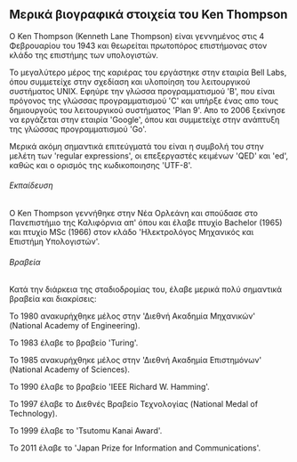 ## Μερικά βιογραφικά στοιχεία του Ken Thompson

O Ken Thompson (Kenneth Lane Thompson) είναι γεννημένος στις 4 Φεβρουαρίου του 1943 και θεωρείται πρωτοπόρος επιστήμονας στον κλάδο της επιστήμης των υπολογιστών. 

Το μεγαλύτερο μέρος της καριέρας του εργάστηκε στην εταιρία Bell Labs, όπου συμμετείχε στην σχεδίαση και υλοποίηση του λειτουργικού συστήματος UNIX. Εφηύρε την γλώσσα προγραμματισμού 'B', που είναι πρόγονος της γλώσσας προγραμματισμού 'C' και υπήρξε ένας απο τους δημιουργούς του λειτουργικού συστήματος 'Plan 9'. Απο το 2006 ξεκίνησε να εργάζεται στην εταιρία 'Google', όπου και συμμετείχε στην ανάπτυξη της γλώσσας προγραμματισμού 'Go'.

Μερικά ακόμη σημαντικά επιτεύγματά του είναι η συμβολή του στην μελέτη των 'regular expressions', οι επεξεργαστές κειμένων 'QED' και 'ed', καθώς και ο ορισμός της κωδικοποιησης 'UTF-8'. 

###### Εκπαίδευση
Ο Ken Thompson γεννήθηκε στην Νέα Ορλεάνη και σπούδασε στο Πανεπιστήμιο της Καλιφόρνια απ' όπου και έλαβε πτυχίο Bachelor (1965) και πτυχίο MSc (1966) στον κλάδο 'Ηλεκτρολόγος Μηχανικός και Επιστήμη Υπολογιστών'. 

###### Βραβεία
Κατά την διάρκεια της σταδιοδρομίας του, έλαβε μερικά πολύ σημαντικά βραβεία και διακρίσεις:

Το 1980 ανακυρήχθηκε μέλος στην 'Διεθνή Ακαδημία Μηχανικών' (National Academy of Engineering).

Το 1983 έλαβε το βραβείο 'Turing'.

To 1985 ανακυρήχθηκε μέλος στην 'Διεθνή Ακαδημία Επιστημόνων' (National Academy of Sciences).

Το 1990 έλαβε το βραβείο 'IEEE Richard W. Hamming'.

Το 1997 έλαβε το Διεθνές Βραβείο Τεχνολογίας (National Medal of Technology).

Το 1999 έλαβε το 'Tsutomu Kanai Award'.

Το 2011 έλαβε το 'Japan Prize for Information and Communications'.




